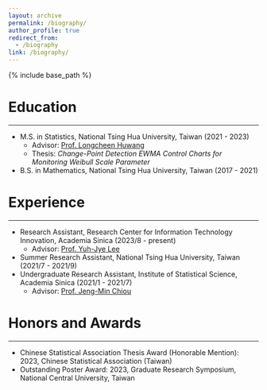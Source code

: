 ```yaml
---
layout: archive
permalink: /biography/
author_profile: true
redirect_from:
  - /biography
link: /biography/
---
```


{% include base_path %}

Education
======

---

* M.S. in Statistics, National Tsing Hua University, Taiwan (2021 - 2023)
    * Advisor: [Prof. Longcheen Huwang](https://stat.site.nthu.edu.tw/p/406-1327-4323,r406.php?Lang=en)
    * Thesis: *Change-Point Detection EWMA Control Charts for Monitoring Weibull Scale Parameter*
* B.S. in Mathematics, National Tsing Hua University, Taiwan (2017 - 2021)

Experience
======

---

* Research Assistant, Research Center for Information Technology Innovation, Academia Sinica (2023/8 - present)
    * Advisor: [Prof. Yuh-Jye Lee](https://www.citi.sinica.edu.tw/pages/yuh-jye/contact_en.html)
* Summer Research Assistant, National Tsing Hua University, Taiwan (2021/7 - 2021/9)
* Undergraduate Research Assistant, Institute of Statistical Science, Academia Sinica (2021/1 - 2021/7)
    * Advisor: [Prof. Jeng-Min Chiou](https://staff.stat.sinica.edu.tw/jmchiou/)

Honors and Awards
======

---

* Chinese Statistical Association Thesis Award (Honorable Mention): 2023, Chinese Statistical Association (Taiwan)
* Outstanding Poster Award: 2023, Graduate Research Symposium, National Central University, Taiwan
